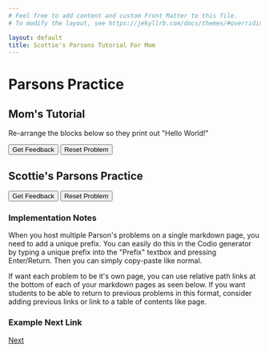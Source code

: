 ```yaml
---
# Feel free to add content and custom Front Matter to this file.
# To modify the layout, see https://jekyllrb.com/docs/themes/#overriding-theme-defaults

layout: default
title: Scottie's Parsons Tutorial For Mom
---
```

# Parsons Practice

## Mom's Tutorial
Re-arrange the blocks below so they print out "Hello World!"

<div id="Hello-sortableTrash" class="sortable-code"></div> 
<div id="Hello-sortable" class="sortable-code"></div> 
<div style="clear:both;"></div> 
<p> 
    <input id="Hello-feedbackLink" value="Get Feedback" type="button" /> 
    <input id="Hello-newInstanceLink" value="Reset Problem" type="button" /> 
</p> 
<script type="text/javascript"> 
(function(){
  var initial = "hello\n" +
    "How long can i make this text field it really needs to be quite long and it needs to fill a pretty good amount of space I think";
  var parsonsPuzzle = new ParsonsWidget({
    "sortableId": "Hello-sortable",
    "max_wrong_lines": 10,
    "grader": ParsonsWidget._graders.LineBasedGrader,
    "exec_limit": 2500,
    "can_indent": true,
    "x_indent": 50,
    "lang": "en"
  });
  parsonsPuzzle.init(initial);
  parsonsPuzzle.shuffleLines();
  $("#Hello-newInstanceLink").click(function(event){ 
      event.preventDefault(); 
      parsonsPuzzle.shuffleLines(); 
  }); 
  $("#Hello-feedbackLink").click(function(event){ 
      event.preventDefault(); 
      parsonsPuzzle.getFeedback(); 
  }); 
})(); 
</script>


## Scottie's Parsons Practice
<div id="sortableTrash" class="sortable-code"></div> 
<div id="sortable" class="sortable-code"></div> 
<div style="clear:both;"></div> 
<p> 
    <input id="feedbackLink" value="Get Feedback" type="button" /> 
    <input id="newInstanceLink" value="Reset Problem" type="button" /> 
</p> 
<script type="text/javascript"> 
(function(){
  var initial = "print(\"hello\")\n" +
    "print(\" \")\n" +
    "print(\"world\")\n" +
    "print(\".\")";
  var parsonsPuzzle = new ParsonsWidget({
    "sortableId": "sortable",
    "max_wrong_lines": 10,
    "grader": ParsonsWidget._graders.LineBasedGrader,
    "exec_limit": 2500,
    "can_indent": true,
    "x_indent": 50,
    "lang": "en"
  });
  parsonsPuzzle.init(initial);
  parsonsPuzzle.shuffleLines();
  $("#newInstanceLink").click(function(event){ 
      event.preventDefault(); 
      parsonsPuzzle.shuffleLines(); 
  }); 
  $("#feedbackLink").click(function(event){ 
      event.preventDefault(); 
      parsonsPuzzle.getFeedback(); 
  }); 
})(); 
</script>

### Implementation Notes

When you host multiple Parson's problems on a single markdown page, you need to add a unique prefix. You can easily do this in the Codio generator by typing a unique prefix into the "Prefix" textbox and pressing Enter/Return. Then you can simply copy-paste like normal.

If want each problem to be it's own page, you can use relative path links at the bottom of each of your markdown pages as seen below. If you want students to be able to return to previous problems in this format, consider adding previous links or link to a table of contents like page.

### Example Next Link
[Next](./parsons/example1.html)
